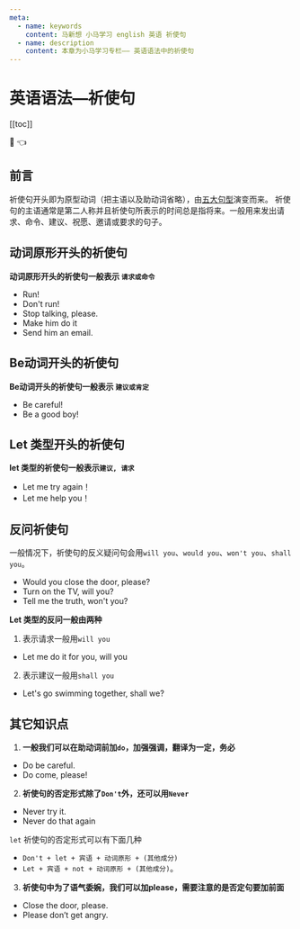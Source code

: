```yaml
---
meta:
  - name: keywords
    content: 马新想 小马学习 english 英语 祈使句
  - name: description
    content: 本章为小马学习专栏—— 英语语法中的祈使句
---
```


# 英语语法—祈使句

[[toc]]

:horse: 👈

<div>

<EnTool :isReadTool="false"/>

## 前言

祈使句开头即为原型动词（把主语以及助动词省略），由[五大句型](/english/grammar/sentence-pattren)演变而来。 祈使句的主语通常是第二人称并且祈使句所表示的时间总是指将来。一般用来发出请求、命令、建议、祝愿、邀请或要求的句子。

## 动词原形开头的祈使句 

**动词原形开头的祈使句一般表示 `请求或命令`**

- <En msg="跑 （= You must run now）" :enType="2">Run!</En>
- <En msg="别跑(否定形式为)" :enType="2">Don't run!</En> 
- <En msg="请不要说话" :enType="2">Stop talking, please.</En>
- <En msg="叫他做这事" :enType="2">Make him do it</En>
- <En msg="给他发个邮件" :enType="2">Send him an email.</En>


## Be动词开头的祈使句

**Be动词开头的祈使句一般表示 `建议或肯定`**


- <En msg="小心" :enType="2">Be careful!</En>
- <En msg="做个好男孩" :enType="2">Be a good boy!</En>



## Let 类型开头的祈使句

**let 类型的祈使句一般表示`建议, 请求`**


- <En msg="让我在试一次吧!" :enType="2">Let me try again！</En>
- <En msg="让我来帮你吧！" :enType="2">Let me help you！</En>

## 反问祈使句

一般情况下，祈使句的反义疑问句会用`will you`、`would you`、`won't you`、`shall you`。
 

- <En msg="请把门关上，好么？" :enType="2">Would you close the door, please?</En>
- <En msg="把电视打开好么？" :enType="2">Turn on the TV, will you?</En>
- <En msg="告诉我实话，好吗？" :enType="2">Tell me the truth, won't you?</En>



**Let 类型的反问一般由两种**

1. 表示请求一般用`will you`


- <En msg="" :enType="2">Let me do it for you, will you</En>


2. 表示建议一般用`shall you`


- <En msg="让我们一起去游泳，好么？" :enType="2">Let's go swimming together, shall we?</En>

## 其它知识点

1. **一般我们可以在助动词前加`do`，加强强调，翻译为一定，务必**

- <En msg="务必要小心。" :enType="2">Do be careful.</En>
- <En msg="请一定要来" :enType="2">Do come, please!</En>


2. **祈使句的否定形式除了`Don't`外，还可以用`Never`**

 
- <En msg="不要去尝试" :enType="2">Never try it.</En>
- <En msg="不要再这么做了" :enType="2">Never do that again</En>


`let` 祈使句的否定形式可以有下面几种

- `Don't + let + 宾语 + 动词原形 + (其他成分)`
- `Let + 宾语 + not + 动词原形 + (其他成分)`。


3. **祈使句中为了语气委婉，我们可以加please，需要注意的是否定句要加前面**

- <En msg="请关上门" :enType="2">Close the door, please.</En>
- <En msg="请不要生气了 " :enType="2">Please don’t get angry.</En>




</div>